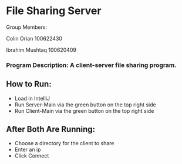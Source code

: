 # File Sharing Server
Group Members:

Colin Orian
100622430

Ibrahim Mushtaq
100620409

### Program Description: A client-server file sharing program.

## How to Run: 
  * Load in IntelliJ
  * Run Server-Main via the green button on the top right side
  * Run Client-Main via the green button on the top right side
## After Both Are Running:
  * Choose a directory for the client to share
  * Enter an ip
  * Click Connect
